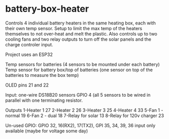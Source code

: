 # battery-box-heater
Controls 4 individual battery heaters in the same heating box, each with their own temp sensor.  Setup to limit the max temp of the heaters themselves to not over-heat and melt the plastic.  Also controls up to two cooling fans and two relay outputs to turn off the solar panels and the charge controler input.

Project uses an ESP32

Temp sensors for batteries (4 sensors to be mounted under each battery)
Temp sensor for battery box/top of batteries (one sensor on top of the batteries to measure the box temp)

OLED pins 21 and 22

Input: one-wire DS18B20 sensors GPIO 4 (all 5 sensors to be wired in parallel with one terminating resistor. 

Outputs
1-Heater 1                   27
2-Heater 2                   26
3-Heater 3                   25
4-Heater 4                   33
5-Fan 1 - normal             19
6-Fan 2 - dual               18
7-Relay for solar            13
8-Relay for 120v charger     23

Un-used GPIO:
GPIO 32, 16(RX2), 17(TX2), 
GPI 35, 34, 39, 36 input only available (maybe for voltage some day)